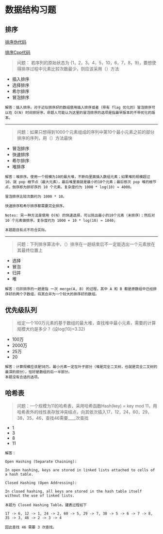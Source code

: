 # 数据结构习题

## 排序

[排序伪代码](../codes/sort/sort.md)

[排序Cpp代码](../codes/sort/sort.cpp)

> 问题： 若序列的原始状态为 {1，2，3，4，5，10，6，7，8，9}，要想使得排序过程中元素比较次数最少，则应该采用（）方法
- 插入排序
- 选择排序
- 希尔排序
- 冒泡排序

```
解答：插入排序。对于近似排序好的数组使用插入排序或者（带有 flag 优化的）冒泡排序可以在 O(N) 时间排好序。命题人可能认为这里的冒泡排序的选项是指最早版本的不带优化的版本。
```

---

> 问题：如果只想得到1000个元素组成的序列中第10个最小元素之前的部分排序的序列，用（）方法最快
* 冒泡排序
* 快速排序
* 希尔排序
* 堆排序

```
解答：堆排序。使用一个规模为10的最大堆，不断向里面插入数组元素；如果堆的规模超过10，就 pop 根节点（最大元素），最后堆里面就是最小的10个元素；最后依次 pop 堆的根节点，倒序即为排好序的 10 个元素。复杂度约为 1000 * log(10) ≈ 4000。

冒泡排序比较次数约为 1000 * 10。

快速排序和希尔排序都需要完全排序。
```

```
Notes: 另一种方法是使用 O(N) 的快速选择，可以挑出最小的10个元素（未排序）；然后对 10 个元素做排序。复杂度约为 1000 + 10 * log(10) ≈ 1040;

本题题目有点不符合实际。
```

---
> 问题：下列排序算法中，（）排序在一趟结束后不一定能选出一个元素放在其最终位置上
* 选择
* 冒泡
* 归并
* 堆

```
解答：归并排序的一趟是指 一次 merge(A, B) 的过程，其中 A 和 B 都是原数组中已经排序好的两个子数组，将其合并为一个较大的排序好的数组。
```

## 优先级队列

> 给定一个100万元素的基于数组的最大堆，查找堆中最小元素，需要的计算规模大约是多少？ (设log(10)=3.32)
* 100万
* 2000万
* 25万
* 20

```
解答：计算规模应该是50万。最小元素一定在叶子部分（堆是完全二叉树，也就是完全二叉树的最深的部分），恰好是数组的后一半部分。
本题没有合适的选项。
```

## 哈希表

> 问题：一个规模为11的哈希表，采用哈希函数Hash(key) = key mod 11，用哈希表外的线性表存放冲突结点，向其依次插入17，12，24，60，29，38，35，46，查找46需要____次查找
* 1
* 3
* 8
* 11

```
解答： 

Open Hashing (Separate Chaining):

In open hashing, keys are stored in linked lists attached to cells of a hash table.

Closed Hashing (Open Addressing):

In closed hashing, all keys are stored in the hash table itself without the use of linked lists.

本题为 Closed Hashing Table。建表过程如下

17 -> 6, 12 -> 1, 24 -> 2, 60 -> 5, 29 -> 7, 38 -> 5 -> 6 -> 7 -> 8,  
35 -> 3, 46 -> 2 -> 3 -> 4

因此查找 46 需要 3 次查找。
```